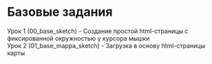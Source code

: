 # Базовые задания
Урок 1 (00_base_sketch) - Создание простой html-страницы с фиксированной окружностью у курсора мышки  
Урок 2 (01_base_mappa_sketch) - Загрузка в основу html-страницы карты  
